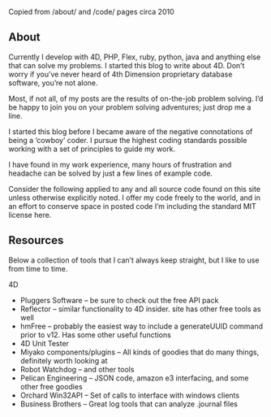 Copied from /about/ and /code/ pages circa 2010

## About

Currently I develop with 4D, PHP, Flex, ruby, python, java and anything else that can solve my problems. I started this blog to write about 4D. Don’t worry if you’ve never heard of 4th Dimension proprietary database software, you’re not alone.

Most, if not all, of my posts are the results of on-the-job problem solving. I’d be happy to join you on your problem solving adventures; just drop me a line.

I started this blog before I became aware of the negative connotations of being a ‘cowboy’ coder. I pursue the highest coding standards possible working with a set of principles to guide my work.

I have found in my work experience, many hours of frustration and headache can be solved by just a few lines of example code.

Consider the following applied to any and all source code found on this site unless otherwise explicitly noted. I offer my code freely to the world, and in an effort to conserve space in posted code I’m including the standard MIT license here.

## Resources

Below a collection of tools that I can’t always keep straight, but I like to use from time to time.

4D
- Pluggers Software – be sure to check out the free API pack
- Reflector – similar functionality to 4D insider. site has other free tools as well
- hmFree – probably the easiest way to include a generateUUID command prior to v12. Has some other useful functions
- 4D Unit Tester
- Miyako components/plugins – All kinds of goodies that do many things, definitely worth looking at
- Robot Watchdog – and other tools
- Pelican Engineering – JSON code, amazon e3 interfacing, and some other free goodies
- Orchard Win32API – Set of calls to interface with windows clients
- Business Brothers – Great log tools that can analyze .journal files
